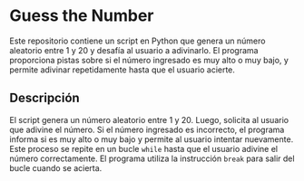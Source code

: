 # Guess the Number

Este repositorio contiene un script en Python que genera un número aleatorio entre 1 y 20 y desafía al usuario a adivinarlo. El programa proporciona pistas sobre si el número ingresado es muy alto o muy bajo, y permite adivinar repetidamente hasta que el usuario acierte.

## Descripción

El script genera un número aleatorio entre 1 y 20. Luego, solicita al usuario que adivine el número. Si el número ingresado es incorrecto, el programa informa si es muy alto o muy bajo y permite al usuario intentar nuevamente. Este proceso se repite en un bucle `while` hasta que el usuario adivine el número correctamente. El programa utiliza la instrucción `break` para salir del bucle cuando se acierta.
